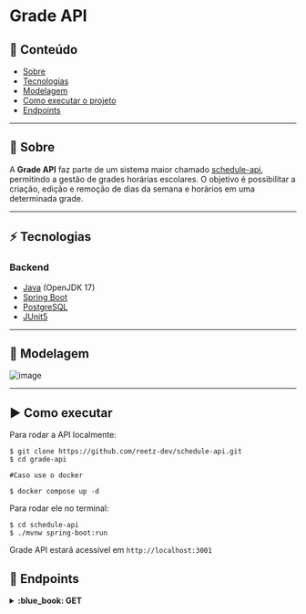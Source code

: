 # Grade API

## :door: Conteúdo

- [Sobre](#Sobre)
- [Tecnologias](#Tecnologias)
- [Modelagem](#Modelagem)
- [Como executar o projeto](#Como-executar)
- [Endpoints](#Endpoints)

---

<a name="Sobre"></a>
## :school: Sobre

A **Grade API** faz parte de um sistema maior chamado [schedule-api](https://github.com/reetz-dev/schedule-api), permitindo a gestão de grades horárias escolares. O objetivo é possibilitar a criação, edição e remoção de dias da semana e horários em uma determinada grade.

---

<a name="Tecnologias"></a>
## :zap: Tecnologias

### Backend

- [Java](https://www.java.com/pt-BR/) (OpenJDK 17)
- [Spring Boot](https://spring.io/projects/spring-boot/)
- [PostgreSQL](https://www.postgresql.org/)
- [JUnit5](https://junit.org/junit5/)

---

<a name="Modelagem"></a>
## :game_die: Modelagem

![image](https://github.com/user-attachments/assets/52f4c2ea-7918-4c62-b531-574f5a810f67)

---

<a name="Como-executar"></a>
##  :arrow_forward: Como executar

Para rodar a API localmente:

```shell
$ git clone https://github.com/reetz-dev/schedule-api.git
$ cd grade-api

#Caso use o docker

$ docker compose up -d
```
Para rodar ele no terminal:

```shell
$ cd schedule-api
$ ./mvnw spring-boot:run
```

Grade API estará acessível em `http://localhost:3001`

<a name="Endpoints"></a>
## :pushpin: Endpoints

<details>
  <summary>
    <strong>:blue_book: GET</strong>
  </summary>
  
#### Retorna todas as matérias

```http
  GET http://localhost:3001/grades
```

##### Exemplo de resposta:
```json
[
	{
		"id": 1,
		"nome": "Filosofia",
		"horarios": [
			"PRIMEIRA_AULA"
		],
		"weekdays": [
			"TERCA_FEIRA"
		]
	},
	{
		"id": 2,
		"nome": "Sociologia",
		"horarios": [
			"SEGUNDA_AULA",
			"PRIMEIRA_AULA"
		],
		"weekdays": [
			"SEGUNDA_FEIRA",
			"QUINTA_FEIRA"
		]
	},
	{
		"id": 4,
		"nome": "Artes",
		"horarios": [
			"TERCEIRA_AULA"
		],
		"weekdays": [
			"QUARTA_FEIRA"
		]
	}
]
```
